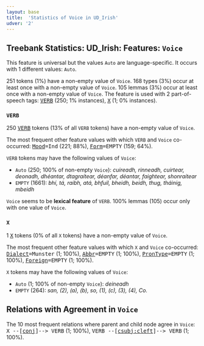 ```yaml
---
layout: base
title:  'Statistics of Voice in UD_Irish'
udver: '2'
---
```


## Treebank Statistics: UD_Irish: Features: `Voice`

This feature is universal but the values `Auto` are language-specific.
It occurs with 1 different values: `Auto`.

251 tokens (1%) have a non-empty value of `Voice`.
168 types (3%) occur at least once with a non-empty value of `Voice`.
105 lemmas (3%) occur at least once with a non-empty value of `Voice`.
The feature is used with 2 part-of-speech tags: <tt><a href="ga-pos-VERB.html">VERB</a></tt> (250; 1% instances), <tt><a href="ga-pos-X.html">X</a></tt> (1; 0% instances).

### `VERB`

250 <tt><a href="ga-pos-VERB.html">VERB</a></tt> tokens (13% of all `VERB` tokens) have a non-empty value of `Voice`.

The most frequent other feature values with which `VERB` and `Voice` co-occurred: <tt><a href="ga-feat-Mood.html">Mood</a></tt><tt>=Ind</tt> (221; 88%), <tt><a href="ga-feat-Form.html">Form</a></tt><tt>=EMPTY</tt> (159; 64%).

`VERB` tokens may have the following values of `Voice`:

* `Auto` (250; 100% of non-empty `Voice`): <em>cuireadh, rinneadh, cuirtear, deonadh, dhéantar, dtagraítear, déanfar, déantar, faightear, shonraítear</em>
* `EMPTY` (1661): <em>bhí, tá, raibh, atá, bhfuil, bheidh, beidh, thug, tháinig, mbeidh</em>

`Voice` seems to be **lexical feature** of `VERB`. 100% lemmas (105) occur only with one value of `Voice`.

### `X`

1 <tt><a href="ga-pos-X.html">X</a></tt> tokens (0% of all `X` tokens) have a non-empty value of `Voice`.

The most frequent other feature values with which `X` and `Voice` co-occurred: <tt><a href="ga-feat-Dialect.html">Dialect</a></tt><tt>=Munster</tt> (1; 100%), <tt><a href="ga-feat-Abbr.html">Abbr</a></tt><tt>=EMPTY</tt> (1; 100%), <tt><a href="ga-feat-PronType.html">PronType</a></tt><tt>=EMPTY</tt> (1; 100%), <tt><a href="ga-feat-Foreign.html">Foreign</a></tt><tt>=EMPTY</tt> (1; 100%).

`X` tokens may have the following values of `Voice`:

* `Auto` (1; 100% of non-empty `Voice`): <em>deineadh</em>
* `EMPTY` (264): <em>san, (2), (a), (b), so, (1), (c), (3), (4), Co.</em>

## Relations with Agreement in `Voice`

The 10 most frequent relations where parent and child node agree in `Voice`:
<tt>X --[<tt><a href="ga-dep-conj.html">conj</a></tt>]--> VERB</tt> (1; 100%),
<tt>VERB --[<tt><a href="ga-dep-csubj-cleft.html">csubj:cleft</a></tt>]--> VERB</tt> (1; 100%).

